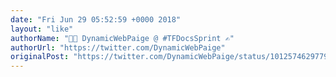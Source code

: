 ```yaml
---
date: "Fri Jun 29 05:52:59 +0000 2018"
layout: "like"
authorName: "👩‍💻 DynamicWebPaige @ #TFDocsSprint ✍️"
authorUrl: "https://twitter.com/DynamicWebPaige"
originalPost: "https://twitter.com/DynamicWebPaige/status/1012574629779550208"
---
```

